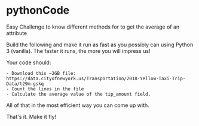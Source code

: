 # pythonCode

Easy Challenge to know different methods for to get the average of an attribute

Build the following and make it run as fast as you possibly can using Python 3 (vanilla). The faster it runs, the more you will impress us!

Your code should:

    - Download this ~2GB file: https://data.cityofnewyork.us/Transportation/2018-Yellow-Taxi-Trip-Data/t29m-gskq
    - Count the lines in the file
    - Calculate the average value of the tip_amount field.

All of that in the most efficient way you can come up with.

That's it. Make it fly!
